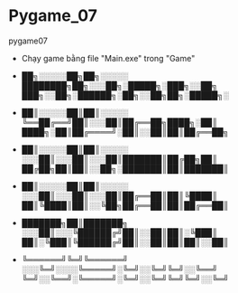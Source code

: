 # Pygame_07
 pygame07

- Chạy game bằng file "Main.exe" trong "Game"


- ██╗░░░░░██╗██╗░░░░░  ████████╗██╗░░░██╗░█████╗░███╗░░██╗  ███╗░░██╗░██████╗░██╗░░██╗██╗░█████╗░
- ██║░░░░░██║██║░░░░░  ╚══██╔══╝██║░░░██║██╔══██╗████╗░██║  ████╗░██║██╔════╝░██║░░██║██║██╔══██╗
- ██║░░░░░██║██║░░░░░  ░░░██║░░░██║░░░██║███████║██╔██╗██║  ██╔██╗██║██║░░██╗░███████║██║███████║
- ██║░░░░░██║██║░░░░░  ░░░██║░░░██║░░░██║██╔══██║██║╚████║  ██║╚████║██║░░╚██╗██╔══██║██║██╔══██║
- ███████╗██║███████╗  ░░░██║░░░╚██████╔╝██║░░██║██║░╚███║  ██║░╚███║╚██████╔╝██║░░██║██║██║░░██║
- ╚══════╝╚═╝╚══════╝  ░░░╚═╝░░░░╚═════╝░╚═╝░░╚═╝╚═╝░░╚══╝  ╚═╝░░╚══╝░╚═════╝░╚═╝░░╚═╝╚═╝╚═╝░░╚═╝

